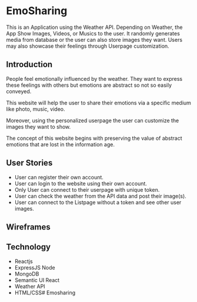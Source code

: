 # EmoSharing
This is an Application using the Weather API. Depending on Weather, the App Show Images, Videos, or Musics to the user. It randomly generates media from database or the user can also store images they want. Users may also showcase their feelings through Userpage customization.

## Introduction
People feel emotionally influenced by the weather. They want to express these feelings with others but emotions are abstract so not so easily conveyed.

This website will help the user to share their emotions via a specific medium like photo, music, video. 

Moreover, using the personalized userpage the user can customize the images they want to show. 


The concept of this website begins with preserving the value of abstract emotions that are lost in the information age.
## User Stories
* User can register their own account.
* User can login to the website using their own account.
* Only User can connect to their userpage with unique token.
* User can check the weather from the API data and post their image(s).
* User can connect to the Listpage without a token and see other user images.



 
## Wireframes
[]()
## Technology
* Reactjs
* ExpressJS Node
* MongoDB
* Semantic UI React
* Weather API
* HTML/CSS# Emosharing
